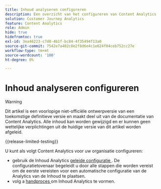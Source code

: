 ```yaml
---
title: Inhoud analyseren configureren
description: Een overzicht van het configureren van Content Analytics
solution: Customer Journey Analytics
feature: Content Analytics
role: Admin
hide: true
hidefromtoc: true
exl-id: 3ea46223-c7d0-4b1f-bc84-4f35494f13a0
source-git-commit: 7542e7a402c8e2f8d6e4c1e624f04ceb752cc27e
workflow-type: tm+mt
source-wordcount: '100'
ht-degree: 0%

---
```


# Inhoud analyseren configureren

>[!WARNING]
>
>Dit artikel is een voorlopige niet-officiële ontwerpversie van een toekomstige definitieve versie en maakt deel uit van de documentatie van Content Analytics. Alle inhoud kan worden gewijzigd en er kunnen geen wettelijke verplichtingen uit de huidige versie van dit artikel worden afgeleid.
>

{{release-limited-testing}}


U kunt als volgt Content Analytics voor uw organisatie configureren:

* gebruik de Inhoud Analytics [ geleide configuratie ](guided.md). De configuratietovenaar begeleidt u door alle stappen die worden vereist om de eerste vereisten voor een automatische configuratie van de Analytics van de Inhoud te plaatsen.
* volg a [ handproces ](manual.md) om Inhoud Analytics te vormen.
